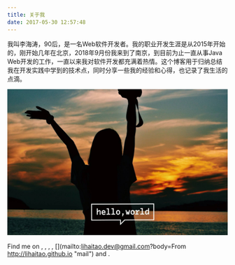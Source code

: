 ```yaml
---
title: 关于我
date: 2017-05-30 12:57:48
---
```

我叫李海涛，90后，是一名Web软件开发者。我的职业开发生涯是从2015年开始的，刚开始几年在北京，2018年9月份我来到了南京，到目前为止一直从事Java Web开发的工作，一直以来我对软件开发都充满着热情。这个博客用于归纳总结我在开发实践中学到的技术点，同时分享一些我的经验和心得，也记录了我生活的点滴。

![HelloWorld](about.png)

Find me on [<i class="fab fa-github"></i>](https://github.com/lihthub "github"), [<i class="fab fa-stack-overflow"></i>](https://stackoverflow.com/users/7560951/li-haitao "stack-overflow"), [<i class="fab fa-weibo"></i>](http://weibo.com/lihaitao2013 "weibo"), [<i class="fab fa-linkedin"></i>](http://www.linkedin.com/in/lihait "linkedin"), [<i class="fas fa-envelope"></i>](mailto:lihaitao.dev@gmail.com?body=From http://lihaitao.github.io "mail") and [<i class="fas fa-rss"></i>](/atom.xml "rss").
